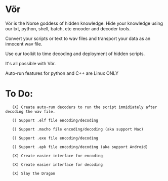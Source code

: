 # Vör

Vör is the Norse goddess of hidden knowledge. Hide your knowledge using our txt, python, shell, batch, etc encoder and decoder tools.

Convert your scripts or text to wav files and transport your data as an innocent wav file.

Use our toolkit to time decoding and deployment of hidden scripts.

It's all possible with Vör.

Auto-run features for python and C++ are Linux ONLY


# To Do: 
       (X) Create auto-run decoders to run the script immidiately after decoding the wav file.
       
       () Support .elf file encoding/decoding
       
       () Support .macho file encoding/decoding (aka support Mac)
      
       () Support .exe file encoding/decoding
       
       () Support .apk file encoding/decoding (aka support Android)
       
       (X) Create easier interface for encoding
       
       (X) Create easier interface for decoding
       
       (X) Slay the Dragon
